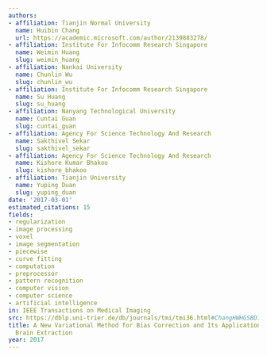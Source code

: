 ```yaml
---
authors:
- affiliation: Tianjin Normal University
  name: Huibin Chang
  url: https://academic.microsoft.com/author/2139883278/
- affiliation: Institute For Infocomm Research Singapore
  name: Weimin Huang
  slug: weimin_huang
- affiliation: Nankai University
  name: Chunlin Wu
  slug: chunlin_wu
- affiliation: Institute For Infocomm Research Singapore
  name: Su Huang
  slug: su_huang
- affiliation: Nanyang Technological University
  name: Cuntai Guan
  slug: cuntai_guan
- affiliation: Agency For Science Technology And Research
  name: Sakthivel Sekar
  slug: sakthivel_sekar
- affiliation: Agency For Science Technology And Research
  name: Kishore Kumar Bhakoo
  slug: kishore_bhakoo
- affiliation: Tianjin University
  name: Yuping Duan
  slug: yuping_duan
date: '2017-03-01'
estimated_citations: 15
fields:
- regularization
- image processing
- voxel
- image segmentation
- piecewise
- curve fitting
- computation
- preprocessor
- pattern recognition
- computer vision
- computer science
- artificial intelligence
in: IEEE Transactions on Medical Imaging
src: https://dblp.uni-trier.de/db/journals/tmi/tmi36.html#ChangHWHGSBD17
title: A New Variational Method for Bias Correction and Its Applications to Rodent
  Brain Extraction
year: 2017
---
```

